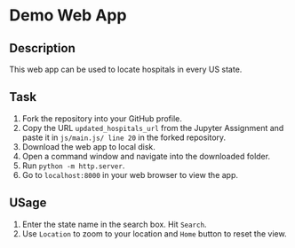 # Demo Web App

## Description

This web app can be used to locate hospitals in every US state.

## Task

1. Fork the repository into your GitHub profile.
2. Copy the URL `updated_hospitals_url` from the Jupyter Assignment and paste it in `js/main.js/ line 20` in the forked repository.
3. Download the web app to local disk.
4. Open a command window and navigate into the downloaded folder.
5. Run `python -m http.server`.
6. Go to `localhost:8000` in your web browser to view the app.

## USage

1. Enter the state name in the search box. Hit `Search`.
2. Use `Location` to zoom to your location and `Home` button to reset the view.